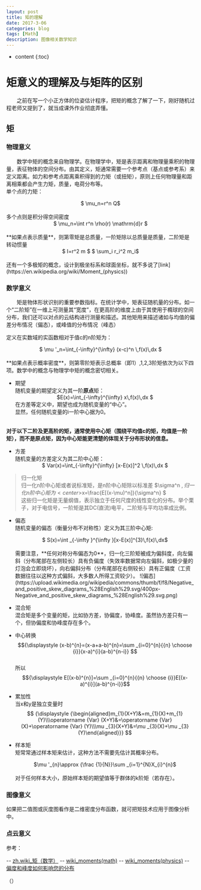 ```yaml
---
layout: post
title: 矩的理解
date: 2017-3-06
categories: blog
tags: [Math]
description: 图像相关数学知识
---
```


* content
{:toc}

# 矩意义的理解及与矩阵的区别

&emsp;&emsp;之前在写一个小正方体的位姿估计程序，把矩的概念了解了一下，刚好随机过程老师又提到了，就当成课外作业彻底弄懂。

## 矩

### 物理意义
&emsp;&emsp;数学中矩的概念来自物理学。在物理学中，矩是表示距离和物理量乘积的物理量，表征物体的空间分布。由其定义，矩通常需要一个参考点（基点或参考系）来定义距离。如力和参考点距离乘积得到的力矩（或扭矩），原则上任何物理量和距离相乘都会产生力矩，质量，电荷分布等。
<br>单个点的力矩：
<center>$ \mu_n=r^n Q$ </center>
<br>多个点则是积分得空间密度
<center>$ \mu_n=\int r^n \rho(r) \mathrm{d}r $</center>
<br>**如果点表示质量**，则第零矩是总质量，一阶矩除以总质量是质量，二阶矩是
转动惯量
<center>$ I=r^2 m $
	$ \sum_i r_i^2 m_i$
</center>
<br>还有一个多极矩的概念，设计到极坐标系和球面坐标，就不多说了[link](https://en.wikipedia.org/wiki/Moment_(physics))

### 数学意义
&emsp;&emsp;矩是物体形状识别的重要参数指标。在统计学中，矩表征随机量的分布。如一个“二阶矩”在一维上可测量其“宽度”，在更高阶的维度上由于其使用于橢球的空间分布，我们还可以对点的云结构进行测量和描述。其他矩用来描述诸如与均值的偏差分布情况（偏态），或峰值的分布情况（峰态） 

定义在实数域的实函数相对于值c的n阶矩为： 
<center>$ \mu '_n=\int_{-\infty}^{\infty}  (x-c)^n \,f(x)\,dx $
</center>
<br>**如果点表示概率密度**，则第零阶矩表示总概率（即1）,1,2,3阶矩依次为以下四项。数学中的概念与物理学中矩的概念密切相关。

- 期望
	<br>随机变量的期望定义为其一阶**原点**矩：
	<center>$E(x)=\int_{-\infty}^{\infty} x\,f(x)\,dx $</center>
	在方差等定义中，期望也成为随机变量的“中心”。
	<br>显然，任何随机变量的i一阶中心据为0。
<br>**对于以下二阶及更高阶的矩，通常使用中心矩（围绕平均值c的矩，均值是一阶矩），而不是原点矩，因为中心矩能更清楚的体现关于分布形状的信息。**
- 方差
	<br>随机变量的方差定义为其二阶中心矩： 
	<center>$ Var(x)=\int_{-\infty}^{\infty} [x-E(x)]^2 \,f(x)\,dx $</center>
> 归一化矩
	<br>归一化n阶中心矩或者说标准矩，是n阶中心矩除以标准差 $\sigma^n $,归一化n阶中心矩为
	<center>$x=\frac{E[(x-\mu)^n]}{\sigma^n} $ </center>
	<br>这些归一化矩是无量纲值，表示独立于任何尺度的线性变化的分布。举个栗子，对于电信号，一阶矩是其DC(直流)电平，二阶矩与平均功率成比例。

- 偏态
	<br>随机变量的偏态（衡量分布不对称性）定义为其三阶中心矩:
	<center>$ S(x)=\int _{-\infty }^{\infty }[x-E(x)]^{3}\,f(x)\,dx$</center>
	<br>需要注意，**任何对称分布偏态为0**，归一化三阶矩被成为偏斜度，向左偏斜（分布尾部在左侧较长）具有负偏度（失效率数据常向左偏斜，如极少量的灯泡会立即烧坏），向右偏斜分布（分布尾部在右侧较长）具有正偏度（工资数据往往以这种方式偏斜，大多数人所得工资较少）。
	![偏态](https://upload.wikimedia.org/wikipedia/commons/thumb/f/f8/Negative_and_positive_skew_diagrams_%28English%29.svg/400px-Negative_and_positive_skew_diagrams_%28English%29.svg.png)

- 混合矩
	<br>混合矩是多个变量的矩，比如协方差，协偏度，协峰度。虽然协方差只有一个，但协偏度和协峰度存在多个。

- 中心转换
	<br>
	$${\displaystyle (x-b)^{n}=(x-a+a-b)^{n}=\sum _{i=0}^{n}{{n} \choose {i}}(x-a)^{i}(a-b)^{n-i}} $$
	<br>所以
	<br>
	$${\displaystyle E[(x-b)^{n}]=\sum _{i=0}^{n}{{n} \choose {i}}E[(x-a)^{i}](a-b)^{n-i}}$$

- 累加性
	<br>当x和y是独立变量时<br>
	$$
	{\displaystyle {\begin{aligned}m_{1}(X+Y)&=m_{1}(X)+m_{1}(Y)\\\operatorname {Var} (X+Y)&=\operatorname {Var} (X)+\operatorname {Var} (Y)\\\mu _{3}(X+Y)&=\mu _{3}(X)+\mu _{3}(Y)\end{aligned}}}
	$$	

- 样本矩
	<br>矩常常通过样本矩来估计，这种方法不需要先估计其概率分布。
	<center>$\mu '_{n}\approx {\frac {1}{N}}\sum _{i=1}^{N}X_{i}^{n}$</center>
	<br>对于任何样本大小，原始样本矩的期望值等于群体的k阶矩（若存在）。

### 图像意义

如果把二值图或灰度图看作是二维密度分布函数，就可把矩技术应用于图像分析中。

### 点云意义


参考：

-- [zh.wiki_矩（数学）](https://zh.wikipedia.org/wiki/%E7%9F%A9_(%E6%95%B8%E5%AD%B8)) 
-- [wiki_moments(math)](https://en.wikipedia.org/wiki/Moment_(mathematics)) 
-- [wiki_moments(physics)](https://en.wikipedia.org/wiki/Moment_(physics))
-- [偏度和峰度如何影响您的分布](http://support.minitab.com/zh-cn/minitab/17/topic-library/basic-statistics-and-graphs/summary-statistics/how-skewness-and-kurtosis-affect-your-distribution/)

（）